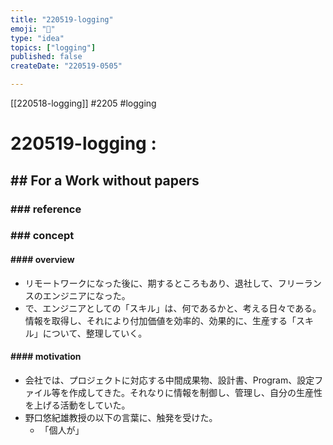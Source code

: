 ```yaml
---
title: "220519-logging"
emoji: "🐙"
type: "idea"
topics: ["logging"]
published: false
createDate: "220519-0505"

---
```

[[220518-logging]]
#2205 #logging

# 220519-logging :

## ## For a Work without papers
### ### reference
### ### concept
#### #### overview
- リモートワークになった後に、期するところもあり、退社して、フリーランスのエンジニアになった。
- で、エンジニアとしての「スキル」は、何であるかと、考える日々である。情報を取得し、それにより付加価値を効率的、効果的に、生産する「スキル」について、整理していく。

#### #### motivation
- 会社では、プロジェクトに対応する中間成果物、設計書、Program、設定ファイル等を作成してきた。それなりに情報を制御し、管理し、自分の生産性を上げる活動をしていた。
- 野口悠紀雄教授の以下の言葉に、触発を受けた。
  + 「個人が」
